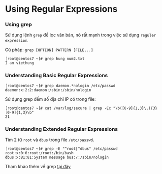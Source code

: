 # Using	Regular	Expressions

### Using grep 

Sử dụng lệnh `grep` để lọc văn bản, nó rất mạnh trong việc sử dụng `reguler expression`. 

Cú pháp: `grep [OPTION] PATTERN [FILE...]`

```
[root@centos7 ~]# grep hung num2.txt
I am viethung
```

### Understanding Basic Regular Expressions

```
[root@centos7 ~]# grep daemon.*nologin /etc/passwd
daemon:x:2:2:daemon:/sbin:/sbin/nologin
```

Sử dụng grep đếm số địa chỉ IP có trong file:

```
[root@centos7 ~]# cat /var/log/secure | grep -Ec "\b([0-9]{1,3}\.){3}[0-9]{1,3}\b"
21
```

### Understanding Extended Regular Expressions

Tìm 2 từ `root` và `dbus` trong file `/etc/passwd`. 

```
[root@centos7 ~]# grep -E "^root|^dbus" /etc/passwd
root:x:0:0:root:/root:/bin/bash
dbus:x:81:81:System message bus:/:/sbin/nologin
```

Tham khảo thêm về grep [tại đây](https://github.com/hungviet99/THUC-TAP/blob/master/Linux/Linux%20Command/7.Grep_Command.md)


